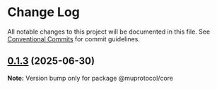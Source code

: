 # Change Log

All notable changes to this project will be documented in this file.
See [Conventional Commits](https://conventionalcommits.org) for commit guidelines.

## [0.1.3](https://github.com/muprotocol/mup-sdk/compare/v0.1.2...v0.1.3) (2025-06-30)

**Note:** Version bump only for package @muprotocol/core
